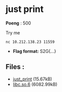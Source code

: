 # just print
**Poeng** : 500

Try me
    
    
    nc 10.212.138.23 11559


- **Flag format:** S2G{...}

## Files : 

 - [just_print](./just_print) (15.67kB)
 - [libc.so.6](./libc.so.6) (6082.99kB)